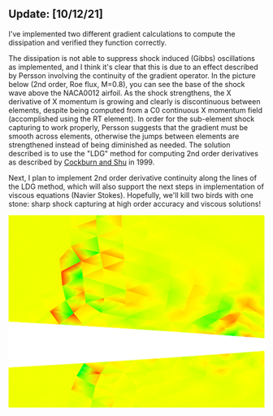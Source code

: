 ## Update: [10/12/21]

I've implemented two different gradient calculations to compute the dissipation and verified they function correctly.

The dissipation is not able to suppress shock induced (Gibbs) oscillations as implemented, and I think it's clear that this is due to an effect described by Persson involving the continuity of the gradient operator. In the picture below (2nd order, Roe flux, M=0.8), you can see the base of the shock wave above the NACA0012 airfoil. As the shock strengthens, the X derivative of X momentum is growing and clearly is discontinuous between elements, despite being computed from a C0 continuous X momentum field (accomplished using the RT element). In order for the sub-element shock capturing to work properly, Persson suggests that the gradient must be smooth across elements, otherwise the jumps between elements are strengthened instead of being diminished as needed. The solution described is to use the "LDG" method for computing 2nd order derivatives as described by [Cockburn and Shu](research/filters_and_flux_limiters/cockburn-shu-LDG-second-order-terms.pdf) in 1999.

Next, I plan to implement 2nd order derivative continuity along the lines of the LDG method, which will also support the next steps in implementation of viscous equations (Navier Stokes). Hopefully, we'll kill two birds with one stone: sharp shock capturing at high order accuracy and viscous solutions!

![](../images/discontinuous-gradient-in-shock.PNG)

